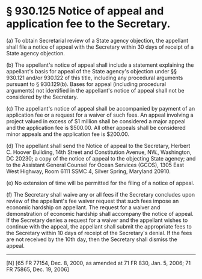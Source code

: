 # § 930.125   Notice of appeal and application fee to the Secretary.

(a) To obtain Secretarial review of a State agency objection, the appellant shall file a notice of appeal with the Secretary within 30 days of receipt of a State agency objection. 


(b) The appellant's notice of appeal shall include a statement explaining the appellant's basis for appeal of the State agency's objection under §§ 930.121 and/or 930.122 of this title, including any procedural arguments pursuant to § 930.129(b). Bases for appeal (including procedural arguments) not identified in the appellant's notice of appeal shall not be considered by the Secretary. 


(c) The appellant's notice of appeal shall be accompanied by payment of an application fee or a request for a waiver of such fees. An appeal involving a project valued in excess of $1 million shall be considered a major appeal and the application fee is $500.00. All other appeals shall be considered minor appeals and the application fee is $200.00. 


(d) The appellant shall send the Notice of appeal to the Secretary, Herbert C. Hoover Building, 14th Street and Constitution Avenue, NW., Washington, DC 20230; a copy of the notice of appeal to the objecting State agency; and to the Assistant General Counsel for Ocean Services (GCOS), 1305 East West Highway, Room 6111 SSMC 4, Silver Spring, Maryland 20910. 


(e) No extension of time will be permitted for the filing of a notice of appeal. 


(f) The Secretary shall waive any or all fees if the Secretary concludes upon review of the appellant's fee waiver request that such fees impose an economic hardship on appellant. The request for a waiver and demonstration of economic hardship shall accompany the notice of appeal. If the Secretary denies a request for a waiver and the appellant wishes to continue with the appeal, the appellant shall submit the appropriate fees to the Secretary within 10 days of receipt of the Secretary's denial. If the fees are not received by the 10th day, then the Secretary shall dismiss the appeal.



---

[N] [65 FR 77154, Dec. 8, 2000, as amended at 71 FR 830, Jan. 5, 2006; 71 FR 75865, Dec. 19, 2006]




